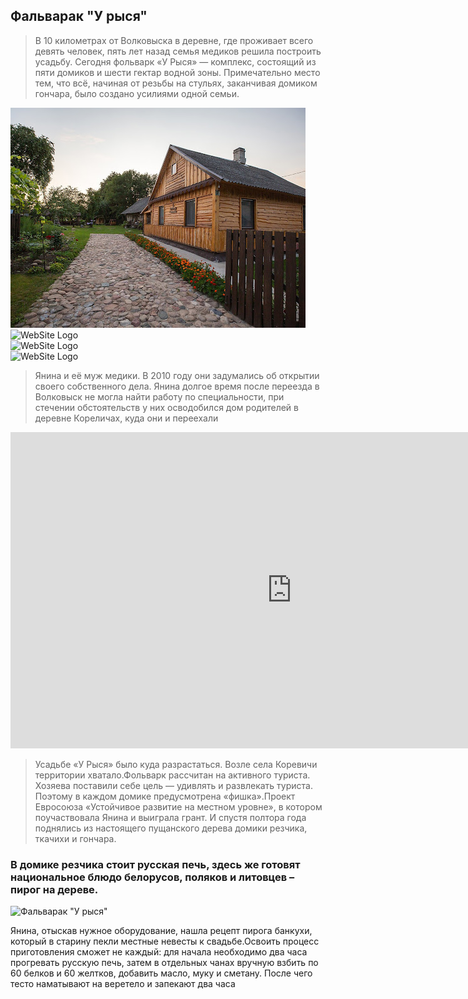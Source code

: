 ## Фальварак "У рыся"

> В 10 километрах от Волковыска в деревне, где проживает всего девять человек, пять лет назад семья медиков решила построить усадьбу. Сегодня фольварк «У Рыся» — комплекс, состоящий из пяти домиков и шести гектар водной зоны. Примечательно место тем, что всё, начиная от резьбы на стульях, заканчивая домиком гончара, было создано усилиями одной семьи.

<div className={styles.slide}>
      <Slider {...settings}>
        <div>
          <img src='falvarek.png' alt="WebSite Logo" />
        </div>
        <div>
          <img src={../src/assets/falvarek.png} alt="WebSite Logo" />
        </div>
        <div>
          <img src={../src/assets/falvarek.png} alt="WebSite Logo" />
        </div>
        <div>
          <img src={../src/assets/falvarek.png} alt="WebSite Logo" />
        </div>
      </Slider>
</div>

> Янина и её муж медики. В 2010 году они задумались об открытии своего собственного дела. Янина долгое время после переезда в Волковыск не могла найти работу по специальности, при стечении обстоятельств у них осводобился дом родителей в деревне Кореличах, куда они и переехали

<iframe width="900" height="506" src="https://www.youtube.com/embed/XLrZOfytIaY" title="Где отдохнуть в Беларуси – «Фальварак «У Рыся»" frameborder="0" allow="accelerometer; autoplay; clipboard-write; encrypted-media; gyroscope; picture-in-picture" allowfullscreen></iframe>

> Усадьбе «У Рыся» было куда разрастаться. Возле села Коревичи территории хватало.Фольварк рассчитан на активного туриста. Хозяева поставили себе цель — удивлять и развлекать туриста. Поэтому в каждом домике предусмотрена «фишка».Проект Евросоюза «Устойчивое развитие на местном уровне», в котором поучаствовала Янина и выиграла грант. И спустя полтора года поднялись из настоящего пущанского дерева домики резчика, ткачихи и гончара.

### В домике резчика стоит русская печь, здесь же готовят национальное блюдо белорусов, поляков и литовцев – пирог на дереве.

![Фальварак "У рыся"](../src/assets/pech.jpg 'Falvarek')

Янина, отыскав нужное оборудование, нашла рецепт пирога банкухи, который в старину пекли местные невесты к свадьбе.Освоить процесс приготовления сможет не каждый: для начала необходимо два часа прогревать русскую печь, затем в отдельных чанах вручную взбить по 60 белков и 60 желтков, добавить масло, муку и сметану. После чего тесто наматывают на веретело и запекают два часа
